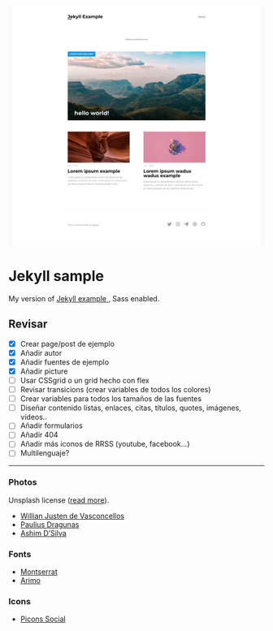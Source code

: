 ![Capture 24/04/2018](/public/capture.png)

# Jekyll sample

My version of [Jekyll example ](https://github.com/mdo/jekyll-example), Sass enabled.

## Revisar

- [x] Crear page/post de ejemplo
- [x] Añadir autor
- [x] Añadir fuentes de ejemplo
- [x] Añadir picture  
- [ ] Usar CSSgrid o un grid hecho con flex
- [ ] Revisar transicions (crear variables de todos los colores)
- [ ] Crear variables para todos los tamaños de las fuentes
- [ ] Diseñar contenido listas, enlaces, citas, títulos, quotes, imágenes, vídeos..
- [ ] Añadir formularios
- [ ] Añadir 404
- [ ] Añadir más iconos de RRSS (youtube, facebook...)
- [ ] Multilenguaje?

___

### Photos

Unsplash license ([read more](https://unsplash.com/license)).

* [Willian Justen de Vasconcellos](https://unsplash.com/photos/0yQPd95ScSc)
* [Paulius Dragunas](https://unsplash.com/photos/KqJKBwQGrTs)
* [Ashim D’Silva](https://unsplash.com/photos/sKn-Yy4BRtY)

### Fonts

* [Montserrat](https://fonts.google.com/specimen/Montserrat)
* [Arimo](https://fonts.google.com/specimen/Arimo)

### Icons

* [Picons Social](https://www.iconfinder.com/iconsets/picons-social)
